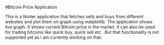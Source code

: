 #Bitcoin Price Application

This is a tkinter application that fetches sells and buys from different websites and plot them on
graph using matplotlib. The application shows live graph. It shows current Bitcoin price in the 
market. It can also be used for trading bitcoins like quick buy, quick sell etc . But that functionality is not supported yet as I am currently working on that. 